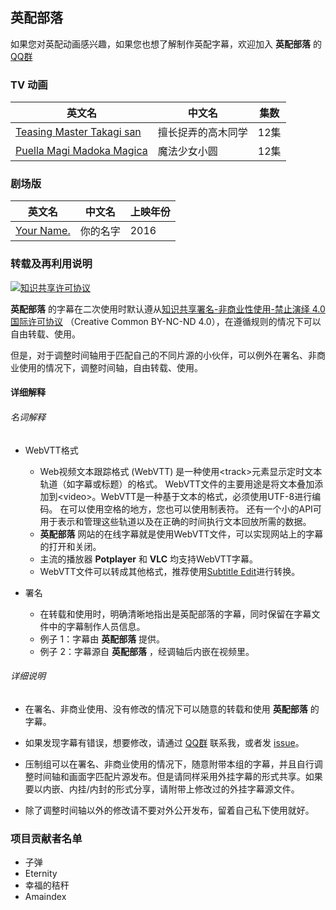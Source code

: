 ## **英配部落**

如果您对英配动画感兴趣，如果您也想了解制作英配字幕，欢迎加入 **英配部落** 的 [QQ群](https://jq.qq.com/?_wv=1027&k=5kCsfB9)

### **TV 动画**

| 英文名                    | 中文名             | 集数 |
| ------------------------- | ------------------ | ---- |
| [Teasing Master Takagi san](https://github.com/Tridagger/EDATRIBE-SUBS/tree/master/Teasing_Master_Takagi-san) | 擅长捉弄的高木同学 | 12集 |
| [Puella Magi Madoka Magica](https://github.com/Tridagger/EDATRIBE-SUBS/tree/master/Puella_Magi_Madoka_Magica) | 魔法少女小圆       | 12集 |

### **剧场版**
| 英文名     | 中文名   | 上映年份 |
| ---------- | -------- | -------- |
| [Your Name.](https://github.com/Tridagger/EDATRIBE-SUBS/tree/master/Your_Name) | 你的名字 | 2016     |


### 转载及再利用说明

<a rel="license" href="http://creativecommons.org/licenses/by-nc-nd/4.0/"><img alt="知识共享许可协议" style="border-width:0" src="https://i.creativecommons.org/l/by-nc-nd/4.0/88x31.png" /></a>

**英配部落** 的字幕在二次使用时默认遵从<a rel="license" href="http://creativecommons.org/licenses/by-nc-nd/4.0/">知识共享署名-非商业性使用-禁止演绎 4.0 国际许可协议</a> （Creative Common BY-NC-ND 4.0），在遵循规则的情况下可以自由转载、使用。

但是，对于调整时间轴用于匹配自己的不同片源的小伙伴，可以例外在署名、非商业使用的情况下，调整时间轴，自由转载、使用。



#### 详细解释

###### 名词解释

- WebVTT格式
  - Web视频文本跟踪格式 (WebVTT) 是一种使用\<track>元素显示定时文本轨道（如字幕或标题）的格式。 WebVTT文件的主要用途是将文本叠加添加到\<video>。WebVTT是一种基于文本的格式，必须使用UTF-8进行编码。 在可以使用空格的地方，您也可以使用制表符。 还有一个小的API可用于表示和管理这些轨道以及在正确的时间执行文本回放所需的数据。
  - **英配部落** 网站的在线字幕就是使用WebVTT文件，可以实现网站上的字幕的打开和关闭。
  - 主流的播放器 **Potplayer** 和 **VLC** 均支持WebVTT字幕。
  - WebVTT文件可以转成其他格式，推荐使用[Subtitle Edit](https://github.com/SubtitleEdit/subtitleedit)进行转换。

- 署名

  - 在转载和使用时，明确清晰地指出是英配部落的字幕，同时保留在字幕文件中的字幕制作人员信息。
  - 例子 1：字幕由 **英配部落** 提供。
  - 例子 2：字幕源自 **英配部落** ，经调轴后内嵌在视频里。




###### 详细说明

- 在署名、非商业使用、没有修改的情况下可以随意的转载和使用 **英配部落** 的字幕。

- 如果发现字幕有错误，想要修改，请通过 [QQ群](https://jq.qq.com/?_wv=1027&k=5kCsfB9) 联系我，或者发 [issue](https://github.com/Tridagger/EDATRIBE-SUBS/issues)。


- 压制组可以在署名、非商业使用的情况下，随意附带本组的字幕，并且自行调整时间轴和画面字匹配片源发布。但是请同样采用外挂字幕的形式共享。如果要以内嵌、内挂/内封的形式分享，请附带上修改过的外挂字幕源文件。


- 除了调整时间轴以外的修改请不要对外公开发布，留着自己私下使用就好。

### 项目贡献者名单
 - 子弹
 - Eternity
 - 幸福的秸秆
 - Amaindex
